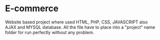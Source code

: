 # E-commerce

Website based project where used HTML, PHP, CSS, JAVASCRIPT also AJAX and MYSQL database. 
All the file have to place into a "project" name folder for run perfectly without any problem.
